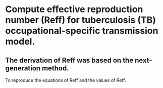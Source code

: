 # Compute  effective reproduction number (Reff) for tuberculosis (TB) occupational-specific transmission model.

## The derivation of Reff was based on the next-generation method.

To reproduce the equations of Reff and the values of Reff.
